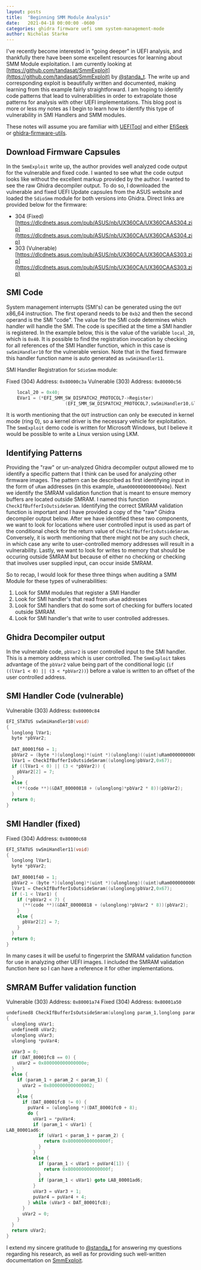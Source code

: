 ```yaml
---
layout: posts
title:  "Beginning SMM Module Analysis"
date:   2021-04-18 00:00:00 -0600
categories: ghidra firmware uefi smm system-management-mode
author: Nicholas Starke
---
```


I've recently become interested in "going deeper" in UEFI analysis, and thankfully there have been some excellent resources for learning about SMM Module exploitation.  I am currently looking at [https://github.com/tandasat/SmmExploit](https://github.com/tandasat/SmmExploit) by [@standa_t](https://twitter.com/standa_t). The write up and corresponding exploit is beautifully written and documented, making learning from this example fairly straightforward.  I am hoping to identify code patterns that lead to vulnerabilities in order to extrapolate those patterns for analysis with other UEFI implementations. This blog post is more or less my notes as I begin to learn how to identify this type of vulnerability in SMI Handlers and SMM modules.

These notes will assume you are familiar with [UEFITool](https://github.com/LongSoft/UEFITool) and either [EfiSeek](https://github.com/DSecurity/efiSeek) or [ghidra-firmware-utils](https://github.com/al3xtjames/ghidra-firmware-utils).

## Download Firmware Capsules

In the `SmmExploit` write up, the author provides well analyzed code output for the vulnerable and fixed code.  I wanted to see what the code output looks like without the excellent markup provided by the author.  I wanted to see the raw Ghidra decompiler output. To do so, I downloaded the vulnerable and fixed UEFI Update capsules from the ASUS website and loaded the `SdioSmm` module for both versions into Ghidra.  Direct links are provided below for the firmware:

* 304 (Fixed) [https://dlcdnets.asus.com/pub/ASUS/nb/UX360CA/UX360CAAS304.zip](https://dlcdnets.asus.com/pub/ASUS/nb/UX360CA/UX360CAAS304.zip)
* 303 (Vulnerable) [https://dlcdnets.asus.com/pub/ASUS/nb/UX360CA/UX360CAAS303.zip](https://dlcdnets.asus.com/pub/ASUS/nb/UX360CA/UX360CAAS303.zip)

## SMI Code

System management interrupts (SMI's) can be generated using the `OUT` x86_64 instruction. The first operand needs to be `0xb2` and then the second operand is the SMI "code". The value for the SMI code determines which handler will handle the SMI. The code is specified at the time a SMI handler is registered. In the example below, this is the value of the variable `local_20`, which is `0x40`. It is possible to find the registration invocation by checking for all references of the SMI Handler function, which in this case is `swSmiHandler10` for the vulnerable version. Note that in the fixed firmware this handler function name is auto generated as `swSmiHandler11`.

SMI Handler Registration for `SdioSmm` module:

Fixed (304) Address: `0x80000c3a`
Vulnerable  (303) Address: `0x80000c56`
```c++
    local_20 = 0x40;
    EVar1 = (*EFI_SMM_SW_DISPATCH2_PROTOCOL7->Register)
                      (EFI_SMM_SW_DISPATCH2_PROTOCOL7,swSmiHandler10,&local_20,&local_28);
```

It is worth mentioning that the `OUT` instruction can only be executed in kernel mode (ring 0), so a kernel driver is the necessary vehicle for exploitation.  The `SmmExploit` demo code is written for Microsoft Windows, but I believe it would be possible to write a Linux version using LKM.

## Identifying Patterns

Providing the "raw" or un-analyzed Ghidra decompiler output allowed me to identify a specific pattern that I think can be used for analyzing other firmware images. The pattern can be described as first identifying input in the form of `uRam` addresses (in this example, `uRam000000000000040e`). Next we identify the SMRAM validation function that is meant to ensure memory buffers are located outside SMRAM.  I named this function `CheckIfBufferIsOutsideSmram`. Identifying the correct SMRAM validation function is important and I have provided a copy of the "raw" Ghidra decompiler output below. After we have identified these two components, we want to look for locations where user controlled input is used as part of the conditional check for the return value of `CheckIfBufferIsOutsideSmram`.  Conversely, it is worth mentioning that there might not be any such check, in which case any write to user-controlled memory addresses will result in a vulnerability. Lastly, we want to look for writes to memory that should be occuring outside SMRAM but because of either no checking or checking that involves user supplied input, can occur inside SMRAM.

So to recap, I would look for these three things when auditing a SMM Module for these types of vulnerabilities:

1) Look for SMM modules that register a SMI Handler
2) Look for SMI handler's that read from `uRam` addresses
3) Look for SMI handlers that do some sort of checking for buffers located outside SMRAM.
4) Look for SMI handler's that write to user controlled addresses.

## Ghidra Decompiler output

In the vulnerable code, `pbVar2` is user controlled input to the SMI handler. This is a memory address which is user controlled.  The `SmmExploit` takes advantage of the `pbVar2` value being part of the conditional logic (`if ((lVar1 < 0) || (3 < *pbVar2))`) before a value is written to an offset of the user controlled address.  

## SMI Handler Code (vulnerable)

Vulnerable (303) Address: `0x80000c84`

```c++
EFI_STATUS swSmiHandler10(void)
{
  longlong lVar1;
  byte *pbVar2;
  
  DAT_80001f60 = 1;
  pbVar2 = (byte *)(ulonglong)*(uint *)(ulonglong)((uint)uRam000000000000040e * 0x10 + 0x104);
  lVar1 = CheckIfBufferIsOutsideSmram((ulonglong)pbVar2,0x67);
  if ((lVar1 < 0) || (3 < *pbVar2)) {
    pbVar2[2] = 7;
  }
  else {
    (**(code **)(&DAT_80000818 + (ulonglong)*pbVar2 * 8))(pbVar2);
  }
  return 0;
}
```

## SMI Handler (fixed)

Fixed (304) Address: `0x80000c68`

```c++
EFI_STATUS swSmiHandler11(void)
{
  longlong lVar1;
  byte *pbVar2;
  
  DAT_80001f40 = 1;
  pbVar2 = (byte *)(ulonglong)*(uint *)(ulonglong)((uint)uRam000000000000040e * 0x10 + 0x104);
  lVar1 = CheckIfBufferIsOutsideSmram((ulonglong)pbVar2,0x67);
  if (-1 < lVar1) {
    if (*pbVar2 < 7) {
      (**(code **)(&DAT_80000818 + (ulonglong)*pbVar2 * 8))(pbVar2);
    }
    else {
      pbVar2[2] = 7;
    }
  }
  return 0;
}
```

In many cases it will be useful to fingerprint the SMRAM validation function for use in analyzing other UEFI images.  I included the SMRAM validation function here so I can have a reference it for other implementations.

## SMRAM Buffer validation function

Vulnerable (303) Address: `0x80001a74`
Fixed (304) Address: `0x80001a50`

```c++
undefined8 CheckIfBufferIsOutsideSmram(ulonglong param_1,longlong param_2)
{
  ulonglong uVar1;
  undefined8 uVar2;
  ulonglong uVar3;
  ulonglong *puVar4;
  
  uVar3 = 0;
  if (DAT_80001fc8 == 0) {
    uVar2 = 0x800000000000000e;
  }
  else {
    if (param_1 + param_2 < param_1) {
      uVar2 = 0x8000000000000002;
    }
    else {
      if (DAT_80001fc8 != 0) {
        puVar4 = (ulonglong *)(DAT_80001fc0 + 8);
        do {
          uVar1 = *puVar4;
          if (param_1 < uVar1) {
LAB_80001ad6:
            if (uVar1 < param_1 + param_2) {
              return 0x800000000000000f;
            }
          }
          else {
            if (param_1 < uVar1 + puVar4[1]) {
              return 0x800000000000000f;
            }
            if (param_1 < uVar1) goto LAB_80001ad6;
          }
          uVar3 = uVar3 + 1;
          puVar4 = puVar4 + 4;
        } while (uVar3 < DAT_80001fc8);
      }
      uVar2 = 0;
    }
  }
  return uVar2;
}
```

I extend my sincere gratitude to [@standa_t](https://twitter.com/standa_t) for answering my questions regarding his research, as well as for providing such well-written documentation on [SmmExploit](https://github.com/tandasat/SmmExploit).